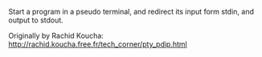 Start a program in a pseudo terminal, and redirect its input form
stdin, and output to stdout.

Originally by Rachid Koucha: http://rachid.koucha.free.fr/tech_corner/pty_pdip.html

